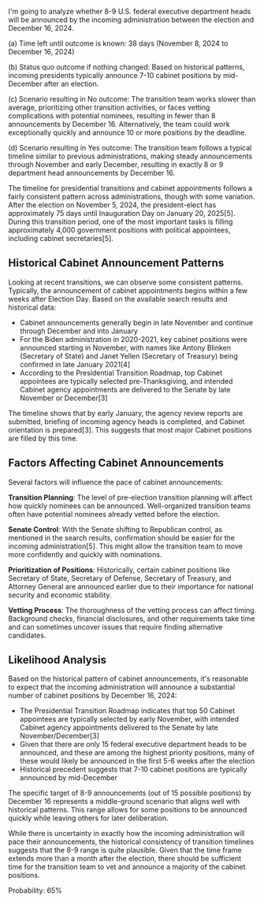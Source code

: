 I'm going to analyze whether 8-9 U.S. federal executive department heads will be announced by the incoming administration between the election and December 16, 2024.

(a) Time left until outcome is known: 38 days (November 8, 2024 to December 16, 2024)

(b) Status quo outcome if nothing changed: Based on historical patterns, incoming presidents typically announce 7-10 cabinet positions by mid-December after an election.

(c) Scenario resulting in No outcome: The transition team works slower than average, prioritizing other transition activities, or faces vetting complications with potential nominees, resulting in fewer than 8 announcements by December 16. Alternatively, the team could work exceptionally quickly and announce 10 or more positions by the deadline.

(d) Scenario resulting in Yes outcome: The transition team follows a typical timeline similar to previous administrations, making steady announcements through November and early December, resulting in exactly 8 or 9 department head announcements by December 16.

The timeline for presidential transitions and cabinet appointments follows a fairly consistent pattern across administrations, though with some variation. After the election on November 5, 2024, the president-elect has approximately 75 days until Inauguration Day on January 20, 2025[5]. During this transition period, one of the most important tasks is filling approximately 4,000 government positions with political appointees, including cabinet secretaries[5].

## Historical Cabinet Announcement Patterns

Looking at recent transitions, we can observe some consistent patterns. Typically, the announcement of cabinet appointments begins within a few weeks after Election Day. Based on the available search results and historical data:

- Cabinet announcements generally begin in late November and continue through December and into January
- For the Biden administration in 2020-2021, key cabinet positions were announced starting in November, with names like Antony Blinken (Secretary of State) and Janet Yellen (Secretary of Treasury) being confirmed in late January 2021[4]
- According to the Presidential Transition Roadmap, top Cabinet appointees are typically selected pre-Thanksgiving, and intended Cabinet agency appointments are delivered to the Senate by late November or December[3]

The timeline shows that by early January, the agency review reports are submitted, briefing of incoming agency heads is completed, and Cabinet orientation is prepared[3]. This suggests that most major Cabinet positions are filled by this time.

## Factors Affecting Cabinet Announcements

Several factors will influence the pace of cabinet announcements:

**Transition Planning**: The level of pre-election transition planning will affect how quickly nominees can be announced. Well-organized transition teams often have potential nominees already vetted before the election.

**Senate Control**: With the Senate shifting to Republican control, as mentioned in the search results, confirmation should be easier for the incoming administration[5]. This might allow the transition team to move more confidently and quickly with nominations.

**Prioritization of Positions**: Historically, certain cabinet positions like Secretary of State, Secretary of Defense, Secretary of Treasury, and Attorney General are announced earlier due to their importance for national security and economic stability.

**Vetting Process**: The thoroughness of the vetting process can affect timing. Background checks, financial disclosures, and other requirements take time and can sometimes uncover issues that require finding alternative candidates.

## Likelihood Analysis

Based on the historical pattern of cabinet announcements, it's reasonable to expect that the incoming administration will announce a substantial number of cabinet positions by December 16, 2024:

- The Presidential Transition Roadmap indicates that top 50 Cabinet appointees are typically selected by early November, with intended Cabinet agency appointments delivered to the Senate by late November/December[3]
- Given that there are only 15 federal executive department heads to be announced, and these are among the highest priority positions, many of these would likely be announced in the first 5-6 weeks after the election
- Historical precedent suggests that 7-10 cabinet positions are typically announced by mid-December

The specific target of 8-9 announcements (out of 15 possible positions) by December 16 represents a middle-ground scenario that aligns well with historical patterns. This range allows for some positions to be announced quickly while leaving others for later deliberation.

While there is uncertainty in exactly how the incoming administration will pace their announcements, the historical consistency of transition timelines suggests that the 8-9 range is quite plausible. Given that the time frame extends more than a month after the election, there should be sufficient time for the transition team to vet and announce a majority of the cabinet positions.

Probability: 65%
